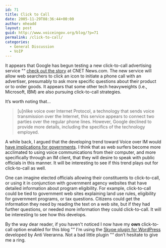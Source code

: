 ```yaml
---
id: 71
title: Click to Call
date: 2005-11-29T08:36:44+00:00
author: mheadd
layout: post
guid: http://www.voiceingov.org/blog/?p=71
permalink: /click-to-call/
categories:
  - General Discussion
  - VoIP
---
```

It appears that Google has begun testing a new click-to-call advertising service "“ [check out the story](http://news.com.com/Hello%2C+this+is+Google%2C+your+operator%2C+speaking/2100-1032_3-5974318.html?tag=nefd.top) at CNET News.com. The new service will allow web searchers to click an icon to initiate a phone call with an advertiser, presumably to ask more specific questions about their product or to order goods. It appears that some other tech heavyweights (i.e., Microsoft, IBM) are also pursuing click-to-call strategies.

It&#8217;s worth noting that&#8230;

> [u]nlike voice over Internet Protocol, a technology that sends voice transmission over the Internet, this service appears to connect two parties over the regular phone lines. However, Google declined to provide more details, including the specifics of the technology employed.

A while back, I argued that the developing trend toward Voice over IM would [have implications for governments](http://www.voiceingov.org/blog/?p=63). I think that as web surfers become more acclimated to using voice communications from their computer, and more specifically through an IM client, that they will desire to speak with public officials in this manner. It will be interesting to see if this trend plays out for click-to-call as well.

One can imagine elected officials allowing their constituents to click-to-call, or using it in conjunction with government agency websites that have detailed information about program eligibility. For example, click-to-call could be tied to government web sites explaining land use rules, eligibility for government programs, or tax questions. Citizens could get the information they need by reading the text on a web site, but if they had further questions, or needed more information they could click-to-call. It will be interesting to see how this develops.

By the way dear reader, if you haven't noticed I now have my **own** click-to-call option enabled for this blog "“ I'm using the [Skype plugin for WordPress](http://anti.masendav.com/2005/11/skype-button-for-wordpress/) developed by Anti Veeranna. Not a bad little plugin "“ don&#8217;t hesitate to give me a ring.